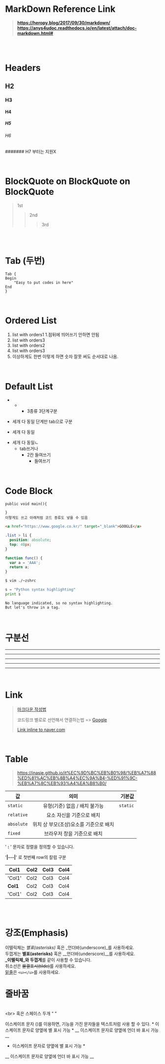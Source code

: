# **MarkDown Reference Link**

> **https://heropy.blog/2017/09/30/markdown/**  
> **https://anys4udoc.readthedocs.io/en/latest/attach/doc-markdown.html#**

<br>
<br>


# Headers
## H2
### H3
#### H4
##### H5
###### H6
####### H7 부터는 지원X

<br>

# BlockQuote on BlockQuote on BlockQuote

>1st
>>2nd
>>>3rd


<br>
<br>

# Tab (두번)
    Tab { 
    Begin
        "Easy to put codes in here"
    End 
    }
<br>

# Ordered List

1. list with orders1 1.점뒤에 띄어쓰기 안하면 안됨
3. list with orders3
2. list with orders2
2. list with orders3
2. 이상하게도 한번 이렇게 하면 숫자 잘못 써도 순서대로 나옴.
<br>

# Default List
* - +  3종류 3단계구분
- 세개 다 동일 단계만 tab으로 구분
* 세개 다 동일
+ 세개 다 동일ㄴ
  - tab쓰거나
    - 2칸 들여쓰기
      * 들여쓰기


<br>

# Code Block
```
public void main(){

}
이렇게도 쓰고 아래처럼 코드 종류도 넣을 수 있음
```

```html
<a href="https://www.google.co.kr/" target="_blank">GOOGLE</a>
```

```css
.list > li {
  position: absolute;
  top: 40px;
}
```

```javascript
function func() {
  var a = 'AAA';
  return a;
}
```

```bash
$ vim ./~zshrc
```

```python
s = "Python syntax highlighting"
print s
```

```
No language indicated, so no syntax highlighting. 
But let's throw in a tag.
```

<br>

# 구분선

<hr>

* * *
***
- - -
---  


<br>

# Link


> [마크다운 작성법][key]
>
> 코드링크 별로로 선언해서 연결하는법 => [Google][googlelink]
>
> [Link inline to naver.com](https://www.naver.com)
>

[key]:https://gist.github.com/ihoneymon/652be052a0727ad59601
[googlelink]: https://google.com


<br>

# Table

>https://inasie.github.io/it%EC%9D%BC%EB%B0%98/%EB%A7%88%ED%81%AC%EB%8B%A4%EC%9A%B4-%ED%91%9C-%EB%A7%8C%EB%93%A4%EA%B8%B0/

| 값 | 의미 | 기본값 |
|---|:---:|---:|
| `static` | 유형(기준) 없음 / 배치 불가능 | `static` |
| `relative` | 요소 자신을 기준으로 배치 |  |
| `absolute` | 위치 상 부모(조상)요소를 기준으로 배치 |  |
| `fixed` | 브라우저 창을 기준으로 배치 |  |

' __:__ ' 문자로 정렬을 정의할 수 있습니다.

'__|---|__' 로 첫번째 row의 칼럼 구분

| Col1 | Col2 | Col3 | Col4 |  
|---|---|---|---|
| 'Col1' | Col2 | Col3 | Col4 | 
| __Col1__ | Col2 | Col3 | Col4 | 
| 'Col1' | Col2 | Col3 | Col4 | 


<br>
<br>

# 강조(Emphasis)

이텔릭체는 *별표(asterisks)* 혹은 _언더바(underscore)_를 사용하세요.  
두껍게는 **별표(asterisks)** 혹은 __언더바(underscore)__를 사용하세요.  
**_이텔릭체_와 두껍게**를 같이 사용할 수 있습니다.  
취소선은 ~~물결표시(tilde)~~를 사용하세요.  
<u>밑줄</u>은 `<u></u>`를 사용하세요.  



# 줄바꿈
<br>\<br\>
혹은 스페이스 두개 "  "

이스케이프 문자 ()를 이용하면, 기능을 가진 문자들을 텍스트처럼 사용 할 수 있다.
\* 이스케이프 문자로 양옆에 별 표시 가능 \*
\__ 이스케이프 문자로 양옆에 언더 바 표시 가능 \__
* 이스케이프 문자로 양옆에 별 표시 가능 *

__ 이스케이프 문자로 양옆에 언더 바 표시 가능 __

